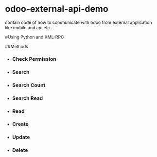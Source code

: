 # odoo-external-api-demo
contain code of how to communicate with odoo from external application like mobile and api etc ..

#Using Python and XML-RPC 


##Methods
- ### Check Permission
- ### Search
- ### Search Count
- ### Search Read
- ### Read
- ### Create
- ### Update
- ### Delete



